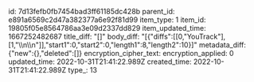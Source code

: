 id: 7d13fefb0fb7454bad3ff61185dc428b
parent_id: e891a6569c2d47a382377a6e92f81d99
item_type: 1
item_id: 19805f05e8564786aa3e09d2337dd829
item_updated_time: 1667252482687
title_diff: "[]"
body_diff: "[{\"diffs\":[[0,\"YouTrack\"],[1,\"\\\n\\\n\"]],\"start1\":0,\"start2\":0,\"length1\":8,\"length2\":10}]"
metadata_diff: {"new":{},"deleted":[]}
encryption_cipher_text: 
encryption_applied: 0
updated_time: 2022-10-31T21:41:22.989Z
created_time: 2022-10-31T21:41:22.989Z
type_: 13